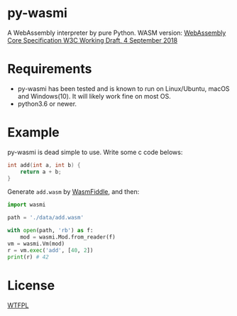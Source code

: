 # py-wasmi

A WebAssembly interpreter by pure Python. WASM version: [WebAssembly Core Specification W3C Working Draft, 4 September 2018](https://www.w3.org/TR/2018/WD-wasm-core-1-20180904/)

# Requirements
- py-wasmi has been tested and is known to run on Linux/Ubuntu, macOS and Windows(10). It will likely work fine on most OS.
- python3.6 or newer.

# Example

py-wasmi is dead simple to use. Write some c code belows:

```c
int add(int a, int b) {
    return a + b;
}
```

Generate `add.wasm` by [WasmFiddle](https://wasdk.github.io/WasmFiddle/), and then:

```py
import wasmi

path = './data/add.wasm'

with open(path, 'rb') as f:
    mod = wasmi.Mod.from_reader(f)
vm = wasmi.Vm(mod)
r = vm.exec('add', [40, 2])
print(r) # 42
```

# License

[WTFPL](https://choosealicense.com/licenses/wtfpl/)
